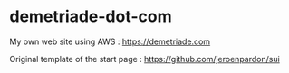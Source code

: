# demetriade-dot-com
My own web site using AWS : https://demetriade.com

Original template of the start page : https://github.com/jeroenpardon/sui